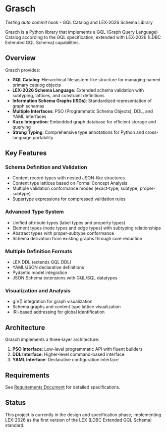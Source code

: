 # Grasch

*Testing auto commit hook* - GQL Catalog and LEX-2026 Schema Library

Grasch is a Python library that implements a GQL (Graph Query Language) Catalog according to the GQL specification, extended with LEX-2026 (LDBC Extended GQL Schema) capabilities.

## Overview

Grasch provides:

- **GQL Catalog**: Hierarchical filesystem-like structure for managing named primary catalog objects
- **LEX-2026 Schema Language**: Extended schema validation with subtyping, lattices, and constraint definitions
- **Information Schema Graphs (ISGs)**: Standardized representation of graph schemas
- **Multiple Interfaces**: PSO (Programmatic Schema Objects), DDL, and YAML interfaces
- **Kuzu Integration**: Embedded graph database for efficient storage and querying
- **Strong Typing**: Comprehensive type annotations for Python and cross-language portability

## Key Features

### Schema Definition and Validation
- Content record types with nested JSON-like structures
- Content type lattices based on Formal Concept Analysis
- Multiple validation conformance modes (exact-type, subtype, proper-subtype)
- Supertype expressions for compressed validation rules

### Advanced Type System
- Unified attribute types (label types and property types)
- Element types (node types and edge types) with subtyping relationships
- Abstract types with proper-subtype conformance
- Schema derivation from existing graphs through core reduction

### Multiple Definition Formats
- LEX DDL (extends GQL DDL)
- YAML/JSON declarative definitions
- Pydantic model integration
- JSON Schema extensions with GQL/SQL datatypes

### Visualization and Analysis
- g.V() integration for graph visualization
- Schema graphs and content type lattice visualization
- IRI-based addressing for global identification

## Architecture

Grasch implements a three-layer architecture:

1. **PSO Interface**: Low-level programmatic API with fluent builders
2. **DDL Interface**: Higher-level command-based interface
3. **YAML Interface**: Declarative configuration interface

## Requirements

See [Requirements Document](.kiro/specs/property-graph-schema/requirements.md) for detailed specifications.

## Status

This project is currently in the design and specification phase, implementing LEX-2026 as the first version of the LEX (LDBC Extended GQL Schema) standard.
